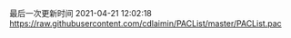 最后一次更新时间 2021-04-21 12:02:18
https://raw.githubusercontent.com/cdlaimin/PACList/master/PACList.pac

